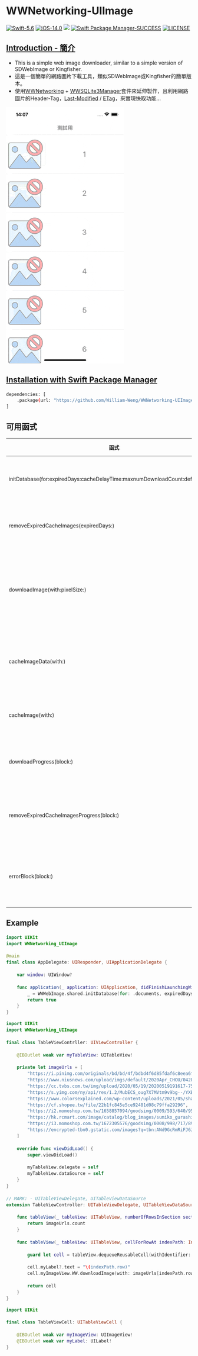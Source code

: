 # WWNetworking-UIImage

[![Swift-5.6](https://img.shields.io/badge/Swift-5.6-orange.svg?style=flat)](https://developer.apple.com/swift/) [![iOS-14.0](https://img.shields.io/badge/iOS-14.0-pink.svg?style=flat)](https://developer.apple.com/swift/) ![](https://img.shields.io/github/v/tag/William-Weng/WWNetworking-UIImage) [![Swift Package Manager-SUCCESS](https://img.shields.io/badge/Swift_Package_Manager-SUCCESS-blue.svg?style=flat)](https://developer.apple.com/swift/) [![LICENSE](https://img.shields.io/badge/LICENSE-MIT-yellow.svg?style=flat)](https://developer.apple.com/swift/)

## [Introduction - 簡介](https://swiftpackageindex.com/William-Weng)
- This is a simple web image downloader, similar to a simple version of SDWebImage or Kingfisher.
- 這是一個簡單的網路圖片下載工具，類似SDWebImage或Kingfisher的簡單版本。
- 使用[WWNetworking](https://github.com/William-Weng/WWNetworking) + [WWSQLite3Manager](https://github.com/William-Weng/WWSQLite3Manager)套件來延伸製作，且利用網路圖片的Header-Tag，[Last-Modified](https://developer.mozilla.org/en-US/docs/Web/HTTP/Headers/Last-Modified) / [ETag](https://developer.mozilla.org/en-US/docs/Web/HTTP/Headers/ETag)，來實現快取功能…

![WWNetworking-UIImage](./Example.gif)

## [Installation with Swift Package Manager](https://medium.com/彼得潘的-swift-ios-app-開發問題解答集/使用-spm-安裝第三方套件-xcode-11-新功能-2c4ffcf85b4b)
```bash
dependencies: [
    .package(url: "https://github.com/William-Weng/WWNetworking-UIImage.git", .upToNextMajor(from: "1.6.0"))
]
```

## 可用函式
|函式|說明|
|-|-|
|initDatabase(for:expiredDays:cacheDelayTime:maxnumDownloadCount:defaultImage:)|初始化資料庫|
|removeExpiredCacheImages(expiredDays:)|移除過期圖片|
|downloadImage(with:pixelSize:)|下載圖片 + 設定最大像素|
|cacheImageData(with:)|讀取快取圖片資料|
|cacheImage(with:)|讀取快取圖片|
|downloadProgress(block:)|圖片下載進度|
|removeExpiredCacheImagesProgress(block:)|刪除過期圖片進度|
|errorBlock(block:)|相關錯誤訊息輸出|

## Example
```swift
import UIKit
import WWNetworking_UIImage

@main
final class AppDelegate: UIResponder, UIApplicationDelegate {

    var window: UIWindow?
    
    func application(_ application: UIApplication, didFinishLaunchingWithOptions launchOptions: [UIApplication.LaunchOptionsKey: Any]?) -> Bool {
        _ = WWWebImage.shared.initDatabase(for: .documents, expiredDays: 90, cacheDelayTime: 600, maxnumDownloadCount: 10, defaultImage: UIImage(named: "no-pictures"))
        return true
    }
}
```
```swift
import UIKit
import WWNetworking_UIImage

final class TableViewContrller: UIViewController {

    @IBOutlet weak var myTableView: UITableView!
    
    private let imageUrls = [
        "https://i.pinimg.com/originals/bd/bd/4f/bdbd4f6d85fdaf6c8eea6ffc99aeaa1a.jpg",
        "https://www.niusnews.com/upload/imgs/default/2020Apr_CHOU/0428Sumikko/A1.jpg",
        "https://cc.tvbs.com.tw/img/upload/2020/05/19/20200519191617-75e42ad2.jpg",
        "https://s.yimg.com/ny/api/res/1.2/MubECS_oug7X7MVtm9v9bg--/YXBwaWQ9aGlnaGxhbmRlcjt3PTY0MA--/https://media.zenfs.com/en/dailyview.tw/26023bd61a23e81bf2c4005d03c881a4",
        "https://www.colorsexplained.com/wp-content/uploads/2021/05/shades-of-green-color-infographic.jpg.webp",
        "https://cf.shopee.tw/file/22b1fc845e5ce92481d08c79ffa29296",
        "https://i2.momoshop.com.tw/1658857094/goodsimg/0009/593/640/9593640_O_m.webp",
        "https://hk.rcmart.com/image/catalog/blog_images/sumiko_gurashi_rcmart_charator2.jpg",
        "https://i3.momoshop.com.tw/1672305576/goodsimg/0008/998/717/8998717_O_m.webp",
        "https://encrypted-tbn0.gstatic.com/images?q=tbn:ANd9GcRmRiFJ6JP4P1rqOcKoIpW9p7UvK8oWmfRcew&usqp=CAU",
    ]
    
    override func viewDidLoad() {
        super.viewDidLoad()
        
        myTableView.delegate = self
        myTableView.dataSource = self
    }
}

// MARK: - UITableViewDelegate, UITableViewDataSource
extension TableViewController: UITableViewDelegate, UITableViewDataSource {
    
    func tableView(_ tableView: UITableView, numberOfRowsInSection section: Int) -> Int {
        return imageUrls.count
    }
    
    func tableView(_ tableView: UITableView, cellForRowAt indexPath: IndexPath) -> UITableViewCell {
        
        guard let cell = tableView.dequeueReusableCell(withIdentifier: "TableViewCell", for: indexPath) as? TableViewCell else { fatalError() }
        
        cell.myLabel?.text = "\(indexPath.row)"
        cell.myImageView.WW.downloadImage(with: imageUrls[indexPath.row])
        
        return cell
    }
}
```
```swift
import UIKit

final class TableViewCell: UITableViewCell {

    @IBOutlet weak var myImageView: UIImageView!
    @IBOutlet weak var myLabel: UILabel!
}
```


